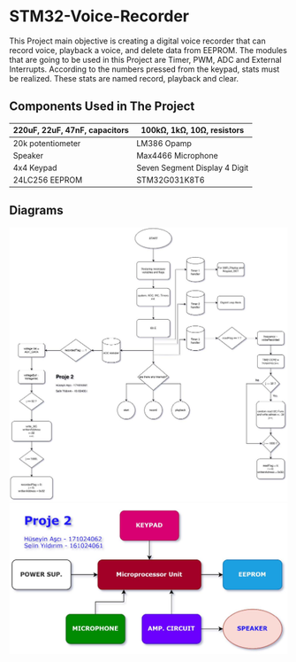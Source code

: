 # STM32-Voice-Recorder
This Project main objective is creating a digital voice recorder that can record voice, playback a voice, and delete data from EEPROM. The modules that are going to be used in this Project are Timer, PWM, ADC and External Interrupts. According to the numbers pressed from the keypad, stats must be realized. These stats are named record, playback and clear.

## Components Used in The Project

| 220uF, 22uF, 47nF, capacitors | 100kΩ, 1kΩ, 10Ω, resistors    |
|-------------------------------|-------------------------------|
| 20k potentiometer             | LM386 Opamp                   |
| Speaker                       | Max4466 Microphone            |
| 4x4 Keypad                    | Seven Segment Display 4 Digit |
| 24LC256 EEPROM                | STM32G031K8T6                 |


## Diagrams

![alt text](https://raw.githubusercontent.com/voghbum/STM32-Voice-Recorder/main/diagram%201.jpg)
![alt text](https://raw.githubusercontent.com/voghbum/STM32-Voice-Recorder/main/diagram%202.jpg)

